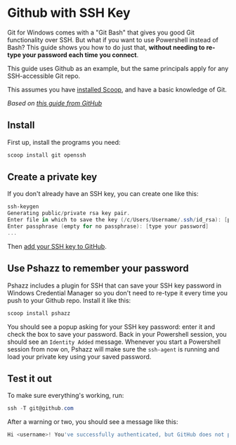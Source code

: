 # Github with SSH Key

Git for Windows comes with a "Git Bash" that gives you good Git functionality over SSH. But what if you want to use Powershell instead of Bash? This guide shows you how to do just that, **without needing to re-type your password each time you connect**.

This guide uses Github as an example, but the same principals apply for any SSH-accessible Git repo.

This assumes you have [installed Scoop](https://github.com/lukesampson/scoop/wiki/Quick-Start), and have a basic knowledge of Git.

_Based on [this guide from GitHub](https://help.github.com/articles/generating-ssh-keys#platform-windows)_

## Install

First up, install the programs you need:

```powershell
scoop install git openssh
```

## Create a private key

If you don't already have an SSH key, you can create one like this:

```powershell
ssh-keygen
Generating public/private rsa key pair.
Enter file in which to save the key (/c/Users/Username/.ssh/id_rsa): [press enter]
Enter passphrase (empty for no passphrase): [type your password]
...
```

Then [add your SSH key to GitHub](https://help.github.com/articles/generating-ssh-keys#step-3-add-your-ssh-key-to-github).

## Use Pshazz to remember your password

Pshazz includes a plugin for SSH that can save your SSH key password in Windows Credential Manager so you don't need to re-type it every time you push to your Github repo. Install it like this:

```powershell
scoop install pshazz
```

You should see a popup asking for your SSH key password: enter it and check the box to save your password. Back in your Powershell session, you should see an `Identity Added` message. Whenever you start a Powershell session from now on, Pshazz will make sure the `ssh-agent` is running and load your private key using your saved password.

## Test it out

To make sure everything's working, run:

```powershell
ssh -T git@github.com
```

After a warning or two, you should see a message like this:

```powershell
Hi <username>! You've successfully authenticated, but GitHub does not provide shell access.
```
